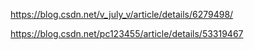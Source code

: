 https://blog.csdn.net/v_july_v/article/details/6279498/

https://blog.csdn.net/pc123455/article/details/53319467

